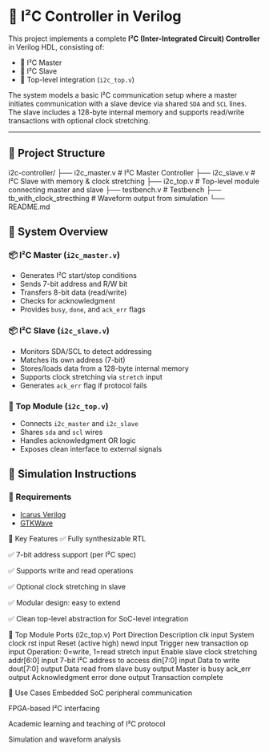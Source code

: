# 🧠 I²C Controller in Verilog

This project implements a complete **I²C (Inter-Integrated Circuit) Controller** in Verilog HDL, consisting of:

- 🧭 I²C Master
- 🛑 I²C Slave
- 🔗 Top-level integration (`i2c_top.v`)

The system models a basic I²C communication setup where a master initiates communication with a slave device via shared `SDA` and `SCL` lines. The slave includes a 128-byte internal memory and supports read/write transactions with optional clock stretching.

---

## 📁 Project Structure

i2c-controller/
├── i2c_master.v # I²C Master Controller
├── i2c_slave.v # I²C Slave with memory & clock stretching
├── i2c_top.v # Top-level module connecting master and slave
├── testbench.v # Testbench 
├── tb_with_clock_strecthing # Waveform output from simulation
└── README.md 


## 🚦 System Overview

### 📦 I²C Master (`i2c_master.v`)
- Generates I²C start/stop conditions
- Sends 7-bit address and R/W bit
- Transfers 8-bit data (read/write)
- Checks for acknowledgment
- Provides `busy`, `done`, and `ack_err` flags

### 📦 I²C Slave (`i2c_slave.v`)
- Monitors SDA/SCL to detect addressing
- Matches its own address (7-bit)
- Stores/loads data from a 128-byte internal memory
- Supports clock stretching via `stretch` input
- Generates `ack_err` flag if protocol fails

### 🔗 Top Module (`i2c_top.v`)
- Connects `i2c_master` and `i2c_slave`
- Shares `sda` and `scl` wires
- Handles acknowledgment OR logic
- Exposes clean interface to external signals

## 🧪 Simulation Instructions

### 🔧 Requirements
- [Icarus Verilog](http://iverilog.icarus.com/)
- [GTKWave](http://gtkwave.sourceforge.net/) 

🧠 Key Features
✅ Fully synthesizable RTL

✅ 7-bit address support (per I²C spec)

✅ Supports write and read operations

✅ Optional clock stretching in slave

✅ Modular design: easy to extend

✅ Clean top-level abstraction for SoC-level integration

🧩 Top Module Ports (i2c_top.v)
Port	Direction	Description
clk	input	System clock
rst	input	Reset (active high)
newd	input	Trigger new transaction
op	input	Operation: 0=write, 1=read
stretch	input	Enable slave clock stretching
addr[6:0]	input	7-bit I²C address to access
din[7:0]	input	Data to write
dout[7:0]	output	Data read from slave
busy	output	Master is busy
ack_err	output	Acknowledgment error
done	output	Transaction complete

🧰 Use Cases
Embedded SoC peripheral communication

FPGA-based I²C interfacing

Academic learning and teaching of I²C protocol

Simulation and waveform analysis
